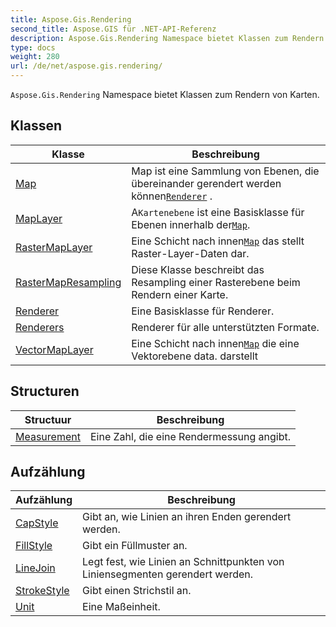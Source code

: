 ```yaml
---
title: Aspose.Gis.Rendering
second_title: Aspose.GIS für .NET-API-Referenz
description: Aspose.Gis.Rendering Namespace bietet Klassen zum Rendern von Karten.
type: docs
weight: 280
url: /de/net/aspose.gis.rendering/
---
```

`Aspose.Gis.Rendering` Namespace bietet Klassen zum Rendern von Karten.

## Klassen

| Klasse | Beschreibung |
| --- | --- |
| [Map](./map/) | Map ist eine Sammlung von Ebenen, die übereinander gerendert werden können[`Renderer`](../aspose.gis.rendering/renderer/) . |
| [MapLayer](./maplayer/) | A`Kartenebene` ist eine Basisklasse für Ebenen innerhalb der[`Map`](../aspose.gis.rendering/map/). |
| [RasterMapLayer](./rastermaplayer/) | Eine Schicht nach innen[`Map`](../aspose.gis.rendering/map/) das stellt Raster-Layer-Daten dar. |
| [RasterMapResampling](./rastermapresampling/) | Diese Klasse beschreibt das Resampling einer Rasterebene beim Rendern einer Karte. |
| [Renderer](./renderer/) | Eine Basisklasse für Renderer. |
| [Renderers](./renderers/) | Renderer für alle unterstützten Formate. |
| [VectorMapLayer](./vectormaplayer/) | Eine Schicht nach innen[`Map`](../aspose.gis.rendering/map/) die eine Vektorebene data. darstellt |
## Structuren

| Structuur | Beschreibung |
| --- | --- |
| [Measurement](./measurement/) | Eine Zahl, die eine Rendermessung angibt. |
## Aufzählung

| Aufzählung | Beschreibung |
| --- | --- |
| [CapStyle](./capstyle/) | Gibt an, wie Linien an ihren Enden gerendert werden. |
| [FillStyle](./fillstyle/) | Gibt ein Füllmuster an. |
| [LineJoin](./linejoin/) | Legt fest, wie Linien an Schnittpunkten von Liniensegmenten gerendert werden. |
| [StrokeStyle](./strokestyle/) | Gibt einen Strichstil an. |
| [Unit](./unit/) | Eine Maßeinheit. |


